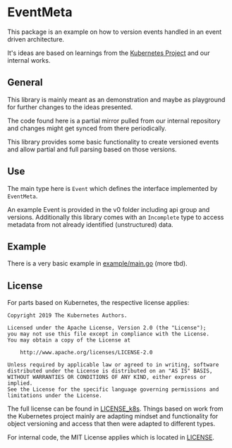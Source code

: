 # EventMeta

This package is an example on how to version events handled in an event driven architecture.

It's ideas are based on learnings from the [Kubernetes Project](https://github.com/kubernetes/kubernetes) and our internal works.

## General

This library is mainly meant as an demonstration and maybe as playground for further changes to the ideas presented.

The code found here is a partial mirror pulled from our internal repository and changes might get synced from there periodically.

This library provides some basic functionality to create versioned events and allow partial and full parsing based on those versions.

## Use

The main type here is `Event` which defines the interface implemented by `EventMeta`.

An example Event is provided in the v0 folder including api group and versions.
Additionally this library comes with an `Incomplete` type to access metadata from not already identified (unstructured) data.

## Example

There is a very basic example in [example/main.go](example/main.go) (more tbd).

## License

For parts based on Kubernetes, the respective license applies:

```
Copyright 2019 The Kubernetes Authors.

Licensed under the Apache License, Version 2.0 (the "License");
you may not use this file except in compliance with the License.
You may obtain a copy of the License at

    http://www.apache.org/licenses/LICENSE-2.0

Unless required by applicable law or agreed to in writing, software
distributed under the License is distributed on an "AS IS" BASIS,
WITHOUT WARRANTIES OR CONDITIONS OF ANY KIND, either express or implied.
See the License for the specific language governing permissions and
limitations under the License.
```

The full license can be found in [LICENSE_k8s](LICENSE_k8s).
Things based on work from the Kubernetes project mainly are adapting mindset and functionality for object versioning and access that then were adapted to different types.

For internal code, the MIT License applies which is located in [LICENSE](LICENSE).
